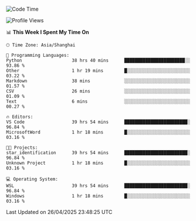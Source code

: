 <!--START_SECTION:waka-->
![Code Time](http://img.shields.io/badge/Code%20Time-2%2C715%20hrs%2022%20mins-blue)

![Profile Views](http://img.shields.io/badge/Profile%20Views-0-blue)

📊 **This Week I Spent My Time On** 

```text
🕑︎ Time Zone: Asia/Shanghai

💬 Programming Languages: 
Python                   38 hrs 40 mins      ███████████████████████░░   93.86 % 
Other                    1 hr 19 mins        █░░░░░░░░░░░░░░░░░░░░░░░░   03.22 % 
Markdown                 38 mins             ░░░░░░░░░░░░░░░░░░░░░░░░░   01.57 % 
CSV                      26 mins             ░░░░░░░░░░░░░░░░░░░░░░░░░   01.09 % 
Text                     6 mins              ░░░░░░░░░░░░░░░░░░░░░░░░░   00.27 % 

🔥 Editors: 
VS Code                  39 hrs 54 mins      ████████████████████████░   96.84 % 
MicrosoftWord            1 hr 18 mins        █░░░░░░░░░░░░░░░░░░░░░░░░   03.16 % 

🐱‍💻 Projects: 
star_identification      39 hrs 54 mins      ████████████████████████░   96.84 % 
Unknown Project          1 hr 18 mins        █░░░░░░░░░░░░░░░░░░░░░░░░   03.16 % 

💻 Operating System: 
WSL                      39 hrs 54 mins      ████████████████████████░   96.84 % 
Windows                  1 hr 18 mins        █░░░░░░░░░░░░░░░░░░░░░░░░   03.16 % 
```


 Last Updated on 26/04/2025 23:48:25 UTC
<!--END_SECTION:waka-->